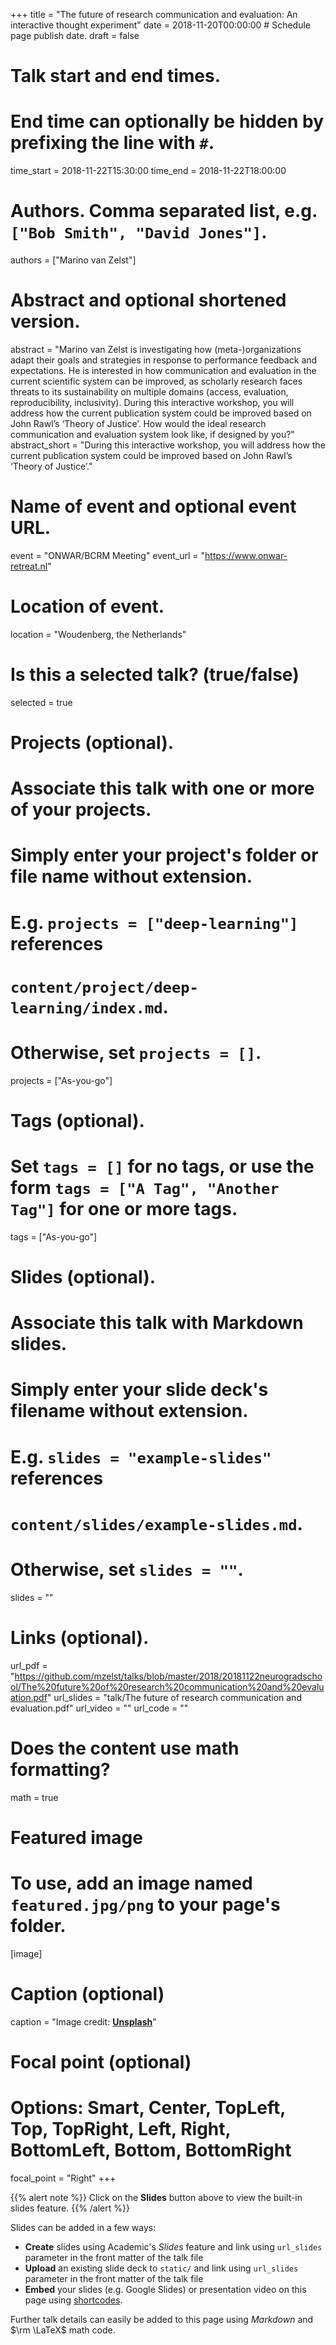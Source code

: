 +++
title = "The future of research communication and evaluation: An interactive thought experiment"
date = 2018-11-20T00:00:00  # Schedule page publish date.
draft = false

# Talk start and end times.
#   End time can optionally be hidden by prefixing the line with `#`.
time_start = 2018-11-22T15:30:00
time_end = 2018-11-22T18:00:00

# Authors. Comma separated list, e.g. `["Bob Smith", "David Jones"]`.
authors = ["Marino van Zelst"]

# Abstract and optional shortened version.
abstract = "Marino van Zelst is investigating how (meta-)organizations adapt their goals and strategies in response to performance feedback and expectations. He is interested in how communication and evaluation in the current scientific system can be improved, as scholarly research faces threats to its sustainability on multiple domains (access, evaluation, reproducibility, inclusivity). During this interactive workshop, you will address how the current publication system could be improved based on John Rawl’s ‘Theory of Justice’. How would the ideal research communication and evaluation system look like, if designed by you?"
abstract_short = "During this interactive workshop, you will address how the current publication system could be improved based on John Rawl’s ‘Theory of Justice’."

# Name of event and optional event URL.
event = "ONWAR/BCRM Meeting"
event_url = "https://www.onwar-retreat.nl"

# Location of event.
location = "Woudenberg, the Netherlands"

# Is this a selected talk? (true/false)
selected = true

# Projects (optional).
#   Associate this talk with one or more of your projects.
#   Simply enter your project's folder or file name without extension.
#   E.g. `projects = ["deep-learning"]` references 
#   `content/project/deep-learning/index.md`.
#   Otherwise, set `projects = []`.
projects = ["As-you-go"]

# Tags (optional).
#   Set `tags = []` for no tags, or use the form `tags = ["A Tag", "Another Tag"]` for one or more tags.
tags = ["As-you-go"]

# Slides (optional).
#   Associate this talk with Markdown slides.
#   Simply enter your slide deck's filename without extension.
#   E.g. `slides = "example-slides"` references 
#   `content/slides/example-slides.md`.
#   Otherwise, set `slides = ""`.
slides = ""

# Links (optional).
url_pdf = "https://github.com/mzelst/talks/blob/master/2018/20181122neurogradschool/The%20future%20of%20research%20communication%20and%20evaluation.pdf"
url_slides = "talk/The future of research communication and evaluation.pdf"
url_video = ""
url_code = ""

# Does the content use math formatting?
math = true

# Featured image
# To use, add an image named `featured.jpg/png` to your page's folder. 
[image]
  # Caption (optional)
  caption = "Image credit: [**Unsplash**](https://unsplash.com/photos/bzdhc5b3Bxs)"

  # Focal point (optional)
  # Options: Smart, Center, TopLeft, Top, TopRight, Left, Right, BottomLeft, Bottom, BottomRight
  focal_point = "Right"
+++

{{% alert note %}}
Click on the **Slides** button above to view the built-in slides feature.
{{% /alert %}}

Slides can be added in a few ways:

- **Create** slides using Academic's *Slides* feature and link using `url_slides` parameter in the front matter of the talk file
- **Upload** an existing slide deck to `static/` and link using `url_slides` parameter in the front matter of the talk file
- **Embed** your slides (e.g. Google Slides) or presentation video on this page using [shortcodes](https://sourcethemes.com/academic/docs/writing-markdown-latex/).

Further talk details can easily be added to this page using *Markdown* and $\rm \LaTeX$ math code.
